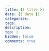 ```yaml
---
title: {{ title }}
date: {{ date }}
categories: 
tags:
description:
top: 1
hidden: false
comments: true
---
```

